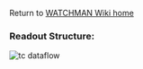 Return to [WATCHMAN Wiki home](https://github.com/WMidlab/WATCHMAN/wiki)

### Readout Structure:

![tc dataflow](https://user-images.githubusercontent.com/40073656/46181985-d02e1800-c264-11e8-89ff-b39892c007df.jpg)

